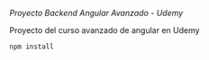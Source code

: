 _Proyecto Backend Angular Avanzado - Udemy_

Proyecto del curso avanzado de angular en Udemy

`npm install`
